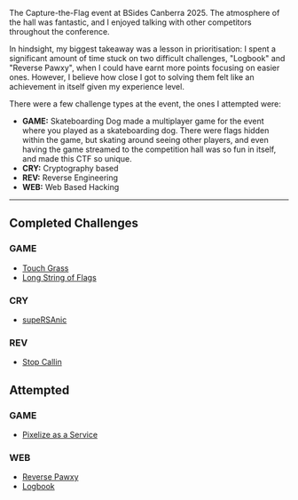 The Capture-the-Flag event at BSides Canberra 2025.  The atmosphere of the hall was fantastic, and I enjoyed talking with other competitors throughout the conference.

In hindsight, my biggest takeaway was a lesson in prioritisation: I spent a significant amount of time stuck on two difficult challenges, "Logbook" and "Reverse Pawxy", when I could have earnt more points focusing on easier ones.  However, I believe how close I got to solving them felt like an achievement in itself given my experience level.

There were a few challenge types at the event, the ones I attempted were:
 - **GAME:** Skateboarding Dog made a multiplayer game for the event where you played as a skateboarding dog.  There were flags hidden within the game, but skating around seeing other players, and even having the game streamed to the competition hall was so fun in itself, and made this CTF so unique.
 - **CRY:** Cryptography based
 - **REV:** Reverse Engineering
 - **WEB:** Web Based Hacking

---

## Completed Challenges
### GAME
 - [Touch Grass](./touch-grass)
 - [Long String of Flags](./long-string-of-flags)

### CRY
 - [supeRSAnic](./superRSAnic)

### REV
 - [Stop Callin](./stop-callin)

## Attempted
### GAME
 - [Pixelize as a Service](./pixelize-as-a-service)

### WEB
 - [Reverse Pawxy](./reverse-pawxy)
 - [Logbook](./logbook)

